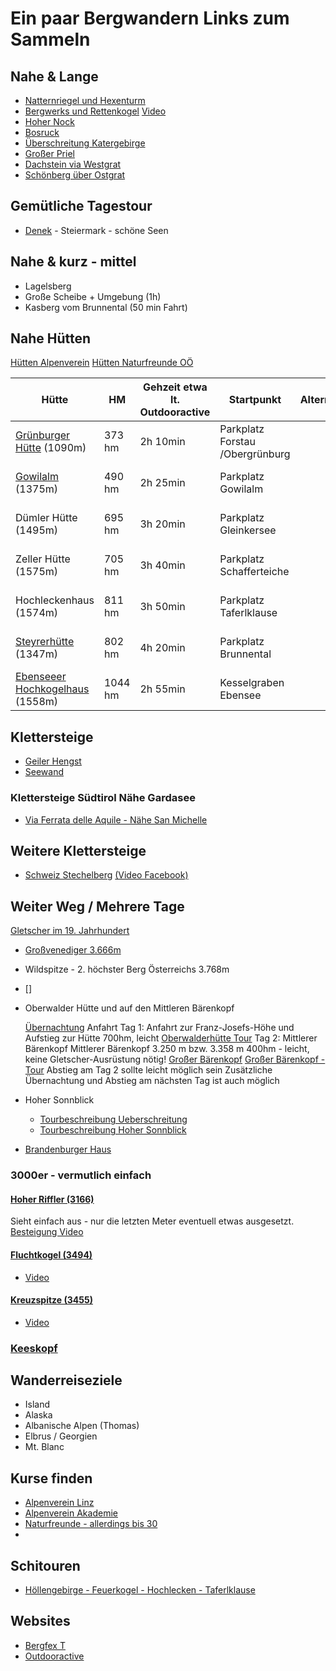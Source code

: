 # Ein paar Bergwandern Links zum Sammeln

## Nahe & Lange

* [Natternriegel und Hexenturm](https://manfredsberge.blogspot.com/2015/08/natterriegel-2065m-hexenturm-2172m.html)
* [Bergwerks und Rettenkogel](https://www.bergsteigen.com/touren/klettersteig/bergwerkskogel-rettenkogel-klettersteig/) [Video](https://youtu.be/XjhpnShGUyw)
* [Hoher Nock](https://www.bergfex.at/sommer/oberoesterreich/touren/wanderung/6700,hoher-nock/)
* [Bosruck](https://www.bergfex.at/sommer/oberoesterreich/touren/wanderung/6824,bosruck--grenzberg-mit-drei-gipfelkreuzen/)
* [Überschreitung Katergebirge](http://www.alpintouren.com/de/touren/wandern/tourbeschreibung/tourdaten_18859.html)
* [Großer Priel](https://www.bergsteigen.com/touren/klettersteig/priel-klettersteig/)
* [Dachstein via Westgrat](https://www.bergsteigen.com/touren/klettersteig/dachstein-westgrat/)
* [Schönberg über Ostgrat](https://www.bergfex.at/sommer/oberoesterreich/touren/wanderung/1199626,grosser-schoenberg-wildenkogel/)

## Gemütliche Tagestour

* [Denek](https://www.alpenvereinaktiv.com/de/r/273541715?utm_source=unknown&utm_medium=social&utm_campaign=user-shared-social-content) - Steiermark -  schöne Seen

## Nahe & kurz - mittel

* Lagelsberg
* Große Scheibe + Umgebung (1h)
* Kasberg vom Brunnental (50 min Fahrt)

## Nahe Hütten

[Hütten Alpenverein](https://www.alpenverein.at/huetten/finder.php)
[Hütten Naturfreunde OÖ](https://www.naturfreunde-huetten.at/oberoesterreich/)

| Hütte                                                                                                                                                 | HM      | Gehzeit etwa lt. Outdooractive | Startpunkt                      | Alternativen | Anfahrt Knoten Linz | Betriebszeiten          | Summe    |
| ----------------------------------------------------------------------------------------------------------------------------------------------------- | ------- | ------------------------------ | ------------------------------- | ------------ | ------------------- | ----------------------- | -------- |
| [Grünburger Hütte](https://www.gruenburgerhuette.or.at/index.php/anstiege-und-wanderrouten/13-anstieg-vom-rodatal-ueber-die-messerer-gscheid) (1090m) | 373 hm  | 2h 10min                       | Parkplatz Forstau /Obergrünburg |              | 0h 44min / 43km     | im Winter am Wochenende | 2h 54min |
| [Gowilalm](http://www.gowilalm.at/) (1375m)                                                                                                           | 490 hm  | 2h 25min                       | Parkplatz Gowilalm              |              | 1h 12min / 89km     | 1.Mai 2024- 1.Nov 2024  | 3h 27min |
| Dümler Hütte  (1495m)                                                                                                                                 | 695 hm  | 3h 20min                       | Parkplatz Gleinkersee           |              | 1h 01min / 82km     |                         | 4h 21min |
| Zeller Hütte (1575m)                                                                                                                                  | 705 hm  | 3h 40min                       | Parkplatz Schafferteiche        |              | 1h 01min / 81km     |                         | 4h 41min |
| Hochleckenhaus  (1574m)                                                                                                                               | 811 hm  | 3h 50min                       | Parkplatz Taferlklause          |              | 0h 51min / 74km     |                         | 4h 41min |
| [Steyrerhütte](https://steyrerhuette.naturfreunde.at/)   (1347m)                                                                                      | 802 hm  | 4h 20min                       | Parkplatz Brunnental            |              | 0h 50min / 67km     |                         | 5h 10min |
| [Ebenseeer Hochkogelhaus](https://ebensee.naturfreunde.at/ueber-uns/hochkogelhaus/) (1558m)                                                           | 1044 hm | 2h 55min                       | Kesselgraben Ebensee            |              | 1h 02min / 85km     | 25.5.2025-15.9.2025     | 3h 57min |

## Klettersteige

* [Geiler Hengst](https://www.bergsteigen.com/touren/klettersteig/klettersteig-geiler-hengst-kampermauer/)
* [Seewand](https://www.bergsteigen.com/touren/klettersteig/seewand-klettersteig/)

### Klettersteige Südtirol Nähe Gardasee

* [Via Ferrata delle Aquile - Nähe San Michelle](https://www.via-ferrata.de/klettersteige/topo/via-ferrata-delle-aquile-klettersteig-paganella?fbclid=IwAR0Z_NmTZSmqWwDtrzeoRHhbPXMFCbH57ld-uw3xJ1T9Od14hD8HBBzptkQ)

## Weitere Klettersteige

* [Schweiz Stechelberg](https://www.bergsteigen.com/touren/klettersteig/klettersteig-muerren-gimmelwald/) [(Video Facebook)](https://www.facebook.com/watch/?v=1007564176314746)

## Weiter Weg / Mehrere Tage

[Gletscher im 19. Jahrhundert](https://maps.arcanum.com/de/map/europe-19century-thirdsurvey/?layers=160%2C166&bbox=1391306.4289971164%2C5948491.592211519%2C1440226.1270996293%2C5967237.773398458)

* [Großvenediger 3.666m](https://wels.naturfreunde.at/events/angebot/grossvenediger-3-666-m/)
* Wildspitze - 2. höchster Berg Österreichs 3.768m
* []
* Oberwalder Hütte und auf den Mittleren Bärenkopf

    [Übernachtung](http://www.alpenverein.at/oberwalderhuette/)
    Anfahrt
    Tag 1: Anfahrt zur Franz-Josefs-Höhe und Aufstieg zur Hütte
        700hm, leicht
        [Oberwalderhütte Tour](https://www.alpenvereinaktiv.com/de/tour/auf-die-oberwalderhuette-von-der-franz-josefs-hoehe/8569711/)
    Tag 2: Mittlerer Bärenkopf
        Mittlerer Bärenkopf 3.250 m bzw. 3.358 m
        400hm - leicht, keine Gletscher-Ausrüstung nötig!
        [Großer Bärenkopf](https://de.wikipedia.org/wiki/Gro%C3%9Fer_B%C3%A4renkopf_(Glocknergruppe))
        [Großer Bärenkopf - Tour](https://www.alpenvereinaktiv.com/de/tour/auf-den-mittleren-baerenkopf-von-der-oberwalderhuette/10725056/)
    Abstieg am Tag 2 sollte leicht möglich sein
    Zusätzliche Übernachtung und Abstieg am nächsten Tag ist auch möglich
* Hoher Sonnblick
  * [Tourbeschreibung Ueberschreitung](https://www.hdsports.org/bergwandern/hoher-sonnblick-goldzechkopf-hocharn-ueberschreitung)
  * [Tourbeschreibung Hoher Sonnblick](https://berghasen.com/2018/08/28/hoher-sonnblick-bergtour-rauris/)
* [Brandenburger Haus](https://www.brandenburgerhaus.at/die-hutte)

### 3000er - vermutlich einfach

#### [Hoher Riffler (3166)](https://www.openstreetmap.org/search?query=Pettneu#map=16/47.1082/10.3571)

Sieht einfach aus - nur die letzten Meter eventuell etwas ausgesetzt.
[Besteigung Video](https://www.youtube.com/watch?v=LTP5Nku3M8g)

#### [Fluchtkogel (3494)](https://www.openstreetmap.org/node/256041690#map=16/46.8539/10.7963&layers=P)

* [Video](https://www.youtube.com/watch?v=nXfhrfV6M9Y)

#### [Kreuzspitze (3455)](https://www.openstreetmap.org/node/256041690#map=16/46.8124/10.8709&layers=P)

* [Video](https://www.youtube.com/watch?v=fAjPu72zHPE)

### [Keeskopf](https://www.youtube.com/watch?v=YomgWXqVaLE)

## Wanderreiseziele

* Island
* Alaska
* Albanische Alpen (Thomas)
* Elbrus / Georgien
* Mt. Blanc

## Kurse finden

* [Alpenverein Linz]()
* [Alpenverein Akademie]()
* [Naturfreunde - allerdings bis 30](https://akademie.naturfreunde.at/events/angebot/hochalpin-camp/)
* []()

## Schitouren

* [Höllengebirge - Feuerkogel - Hochlecken - Taferlklause](https://www.outdooractive.com/de/route/skitour/salzkammergut-berge/hoellengebirgsueberquerung-vom-feuerkogel-zum-hochlecken/9448699/#dmdtab=oax-tab5)

## Websites

* [Bergfex T](https://tiles.bergfex.at/styles/bergfex-osm/#13.9/47.27725/13.75833)
* [Outdooractive](https://www.outdooractive.com/de/routeplanner/)
